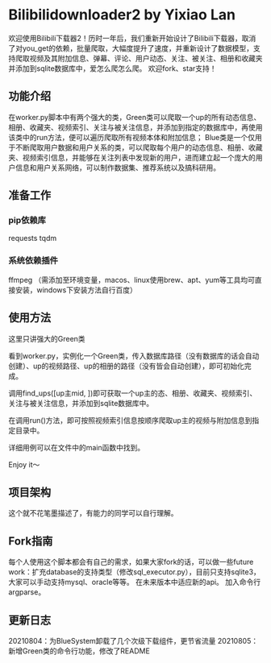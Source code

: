 # Bilibilidownloader2 by Yixiao Lan
欢迎使用Bilibili下载器2！历时一年后，我们重新开始设计了Bilibili下载器，取消了对you_get的依赖，批量爬取，大幅度提升了速度，并重新设计了数据模型，支持爬取视频及其附加信息、弹幕、评论、用户动态、关注、被关注、相册和收藏夹并添加到sqlite数据库中，爱怎么爬怎么爬。
欢迎fork、star支持！
## 功能介绍
在worker.py脚本中有两个强大的类，Green类可以爬取一个up的所有动态信息、相册、收藏夹、视频索引、关注与被关注信息，并添加到指定的数据库中，再使用该类中的run方法，便可以遍历爬取所有视频本体和附加信息；
Blue类是一个仅用于不断爬取用户数据和用户关系的类，可以爬取每个用户的动态信息、相册、收藏夹、视频索引信息，并能够在关注列表中发现新的用户，进而建立起一个庞大的用户信息和用户关系网络，可以制作数据集、推荐系统以及搞科研用。


## 准备工作
### pip依赖库
requests
tqdm
### 系统依赖插件
ffmpeg （需添加至环境变量，macos、linux使用brew、apt、yum等工具均可直接安装，windows下安装方法自行百度）


## 使用方法
这里只讲强大的Green类

看到worker.py，实例化一个Green类，传入数据库路径（没有数据库的话会自动创建）、up的视频路径、up的相册的路径（没有皆会自动创建），即可初始化完成。

调用find_ups([up主mid, ])即可获取一个up主的态、相册、收藏夹、视频索引、关注与被关注信息，并添加到sqlite数据库中。

在调用run()方法，即可按照视频索引信息按顺序爬取up主的视频与附加信息到指定目录中。

详细用例可以在文件中的main函数中找到。

Enjoy it～


## 项目架构
这个就不花笔墨描述了，有能力的同学可以自行理解。


## Fork指南
每个人使用这个脚本都会有自己的需求，如果大家fork的话，可以做一些future work：扩充database的支持类型（修改sql_executor.py），目前只支持sqlite3，大家可以手动支持mysql、oracle等等。
在未来版本中适应新的api。
加入命令行argparse。

## 更新日志
20210804：为BlueSystem卸载了几个次级下载组件，更节省流量
20210805：新增Green类的命令行功能，修改了README
